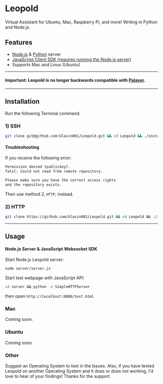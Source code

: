 Leopold
=========================

Virtual Assistant for Ubuntu, Mac, Raspberry Pi, and more! Writing in Python and Node.js.

## Features
- [Node.js](http://nodejs.org/) & [Python](http://www.python.org/) server 
- [JavaScript Client SDK (requires running the Node.js server)](https://github.com/Glavin001/Leopold/issues/41)
- Supports Mac and Linux (Ubuntu)

-----

#### Important: Leopold is no longer backwards compatible with [Palaver](https://github.com/JamezQ/Palaver).

-----

## Installation
Run the following Terminal command.
### 1) SSH
```bash
git clone git@github.com:Glavin001/Leopold.git && cd Leopold && ./install
```
#### Troubleshooting
If you receive the following error:
```bash
Permission denied (publickey).
fatal: Could not read from remote repository.

Please make sure you have the correct access rights
and the repository exists.
```
Then use method 2, `HTTP`, instead.
### 2) HTTP
```bash
git clone https://github.com/Glavin001/Leopold.git && cd Leopold && ./install
```

-----

## Usage
#### Node.js Server & JavaScript Websocket SDK
Start Node.js Leopold server:
```bash
node server/server.js
```
Start test webpage with JavaScript API:
```bash
cd server && python -m SimpleHTTPServer
```
then open
`http://localhost:8080/test.html`


### Mac
Coming soon.

### Ubuntu
Coming soon.

### Other
Suggest an Operating System to test in the Issues. Also, if you have tested Leopold on another Operating System and it does or does not working, I'd love to hear of your findings! Thanks for the support.
